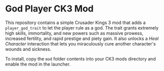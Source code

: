 # God Player CK3 Mod

This repository contains a simple Crusader Kings 3 mod that adds a `player_god_trait` to let the player rule as a god.
The trait grants extremely high skills, immortality, and new powers such as massive prowess,
increased fertility, and rapid prestige and piety gain.
It also unlocks a *Heal Character* interaction that lets you miraculously cure another
character's wounds and sickness.

To install, copy the `mod` folder contents into your CK3 mods directory and enable the mod in the launcher.
